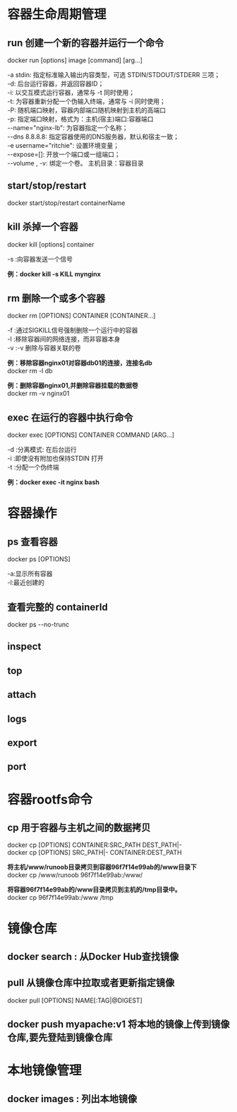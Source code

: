 
# 容器生命周期管理  

## run  创建一个新的容器并运行一个命令  
docker run [options] image [command] [arg...]  

-a stdin: 指定标准输入输出内容类型，可选 STDIN/STDOUT/STDERR 三项；  
-d: 后台运行容器，并返回容器ID；  
-i: 以交互模式运行容器，通常与 -t 同时使用；  
-t: 为容器重新分配一个伪输入终端，通常与 -i 同时使用；  
-P: 随机端口映射，容器内部端口随机映射到主机的高端口  
-p: 指定端口映射，格式为：主机(宿主)端口:容器端口  
--name="nginx-lb": 为容器指定一个名称；  
--dns 8.8.8.8: 指定容器使用的DNS服务器，默认和宿主一致；  
-e username="ritchie": 设置环境变量；   
--expose=[]: 开放一个端口或一组端口；  
--volume , -v: 绑定一个卷。 主机目录：容器目录  

## start/stop/restart  
docker start/stop/restart containerName  

## kill  杀掉一个容器  
docker kill [options] container   

-s :向容器发送一个信号   
 
**例：docker kill -s KILL mynginx**   

## rm   删除一个或多个容器   
docker rm [OPTIONS] CONTAINER [CONTAINER...]  

-f :通过SIGKILL信号强制删除一个运行中的容器  
-l :移除容器间的网络连接，而非容器本身  
-v :-v 删除与容器关联的卷   

**例：移除容器nginx01对容器db01的连接，连接名db**   
docker rm -l db  

**例：删除容器nginx01,并删除容器挂载的数据卷**   
docker rm -v nginx01  

## exec  在运行的容器中执行命令  
docker exec [OPTIONS] CONTAINER COMMAND [ARG...]  

-d :分离模式: 在后台运行  
-i :即使没有附加也保持STDIN 打开  
-t :分配一个伪终端  
   
**例：docker exec -it nginx bash**   
 


# 容器操作  

## ps  查看容器  
docker ps [OPTIONS]   

-a:显示所有容器  
-l:最近创建的  

## 查看完整的 containerId   
docker ps --no-trunc    


## inspect   



## top    



## attach  



## logs   



## export  
 

## port    




# 容器rootfs命令  

## cp 用于容器与主机之间的数据拷贝
docker cp [OPTIONS] CONTAINER:SRC_PATH DEST_PATH|-   
docker cp [OPTIONS] SRC_PATH|- CONTAINER:DEST_PATH   

**将主机/www/runoob目录拷贝到容器96f7f14e99ab的/www目录下**  
docker cp /www/runoob 96f7f14e99ab:/www/   

**将容器96f7f14e99ab的/www目录拷贝到主机的/tmp目录中。**   
docker cp 96f7f14e99ab:/www /tmp  




# 镜像仓库  


## docker search : 从Docker Hub查找镜像  

## pull  从镜像仓库中拉取或者更新指定镜像  
docker pull [OPTIONS] NAME[:TAG|@DIGEST]  

## docker push myapache:v1    将本地的镜像上传到镜像仓库,要先登陆到镜像仓库  


# 本地镜像管理  

## docker images : 列出本地镜像   




